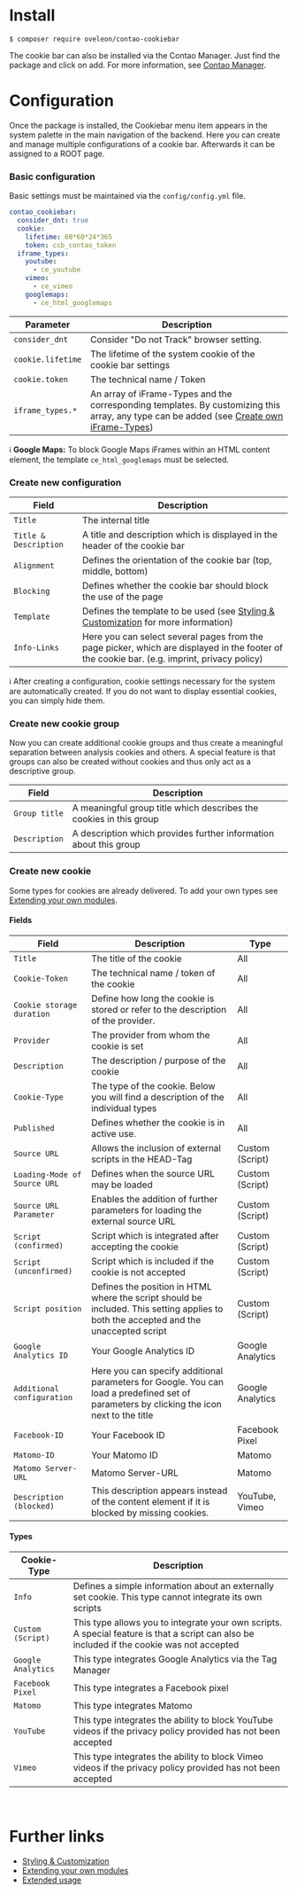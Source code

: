 # Install
```
$ composer require oveleon/contao-cookiebar
```

The cookie bar can also be installed via the Contao Manager. Just find the package and click on add. For more information, see [Contao Manager](https://docs.contao.org/manual/de/installation/erweiterungen-installieren/).

# Configuration
Once the package is installed, the Cookiebar menu item appears in the system palette in the main navigation of the backend. Here you can create and manage multiple configurations of a cookie bar. Afterwards it can be assigned to a ROOT page.

### Basic configuration
Basic settings must be maintained via the `config/config.yml` file.

```yaml
contao_cookiebar:
  consider_dnt: true
  cookie:
    lifetime: 60*60*24*365
    token: ccb_contao_token
  iframe_types:
    youtube: 
      - ce_youtube
    vimeo: 
      - ce_vimeo
    googlemaps:
      - ce_html_googlemaps
```

Parameter | Description
---------- | -----------
`consider_dnt` | Consider "Do not Track" browser setting.
`cookie.lifetime` | The lifetime of the system cookie of the cookie bar settings
`cookie.token` | The technical name / Token
`iframe_types.*` | An array of iFrame-Types and the corresponding templates. By customizing this array, any type can be added (see [Create own iFrame-Types](EXTENDING.md#create-own-iframe-types))

ℹ __Google Maps:__ To block Google Maps iFrames within an HTML content element, the template `ce_html_googlemaps` must be selected.

### Create new configuration

Field | Description
---------- | -----------
`Title` | The internal title
`Title & Description` | A title and description which is displayed in the header of the cookie bar
`Alignment` | Defines the orientation of the cookie bar (top, middle, bottom)
`Blocking` | Defines whether the cookie bar should block the use of the page
`Template` | Defines the template to be used (see [Styling & Customization](CUSTOMIZATION.md) for more information)
`Info-Links` | Here you can select several pages from the page picker, which are displayed in the footer of the cookie bar. (e.g. imprint, privacy policy)

ℹ After creating a configuration, cookie settings necessary for the system are automatically created. If you do not want to display essential cookies, you can simply hide them.

### Create new cookie group
Now you can create additional cookie groups and thus create a meaningful separation between analysis cookies and others. A special feature is that groups can also be created without cookies and thus only act as a descriptive group.

Field | Description
---------- | -----------
`Group title` | A meaningful group title which describes the cookies in this group
`Description` | A description which provides further information about this group

### Create new cookie
Some types for cookies are already delivered. To add your own types see [Extending your own modules](EXTENDING.md).

#### Fields
Field | Description | Type
---------- | ----------- | -----------
`Title` | The title of the cookie | All
`Cookie-Token` | The technical name / token of the cookie | All
`Cookie storage duration` | Define how long the cookie is stored or refer to the description of the provider. | All
`Provider` | The provider from whom the cookie is set | All
`Description` | The description / purpose of the cookie | All
`Cookie-Type` | The type of the cookie. Below you will find a description of the individual types | All
`Published` | Defines whether the cookie is in active use. | All
`Source URL` | Allows the inclusion of external scripts in the HEAD-Tag | Custom (Script)
`Loading-Mode of Source URL` | Defines when the source URL may be loaded | Custom (Script)
`Source URL Parameter` | Enables the addition of further parameters for loading the external source URL | Custom (Script)
`Script (confirmed)` | Script which is integrated after accepting the cookie | Custom (Script)
`Script (unconfirmed)` | Script which is included if the cookie is not accepted | Custom (Script)
`Script position` | Defines the position in HTML where the script should be included. This setting applies to both the accepted and the unaccepted script | Custom (Script)
`Google Analytics ID` | Your Google Analytics ID | Google Analytics
`Additional configuration` | Here you can specify additional parameters for Google. You can load a predefined set of parameters by clicking the icon next to the title | Google Analytics
`Facebook-ID` | Your Facebook ID | Facebook Pixel
`Matomo-ID` | Your Matomo ID | Matomo
`Matomo Server-URL` | Matomo Server-URL | Matomo
`Description (blocked)` | This description appears instead of the content element if it is blocked by missing cookies. | YouTube, Vimeo
 
#### Types
Cookie-Type | Description
---------- | -----------
`Info` | Defines a simple information about an externally set cookie. This type cannot integrate its own scripts
`Custom (Script)` | This type allows you to integrate your own scripts. A special feature is that a script can also be included if the cookie was not accepted
`Google Analytics` | This type integrates Google Analytics via the Tag Manager
`Facebook Pixel` | This type integrates a Facebook pixel
`Matomo` | This type integrates Matomo
`YouTube` | This type integrates the ability to block YouTube videos if the privacy policy provided has not been accepted
`Vimeo` | This type integrates the ability to block Vimeo videos if the privacy policy provided has not been accepted

<br/>

# Further links
- [Styling & Customization](CUSTOMIZATION.md)
- [Extending your own modules](EXTENDING.md)
- [Extended usage](EXTENDED_USAGE.md)
